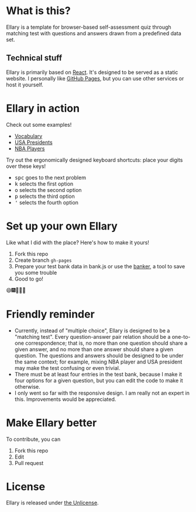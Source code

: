 # What is this?
Ellary is a template for browser-based self-assessment quiz through matching test with questions and answers drawn from a predefined data set.

## Technical stuff
Ellary is primarily based on [React](https://facebook.github.io/react/). It's designed to be served as a static website. I personally like [GitHub Pages](https://pages.github.com/), but you can use other services or host it yourself.

# Ellary in action
Check out some examples!

* [Vocabulary](http://ellary.rexyuan.com/vocab/)
* [USA Presidents](http://ellary.rexyuan.com/president/)
* [NBA Players](http://ellary.rexyuan.com/nba/)

Try out the ergonomically designed keyboard shortcuts: place your digits over these keys!

* <kbd>spc</kbd> goes to the next problem
* <kbd>k</kbd> selects the first option
* <kbd>o</kbd> selects the second option
* <kbd>p</kbd> selects the third option
* <kbd>'</kbd> selects the fourth option

# Set up your own Ellary

Like what I did with the place? Here's how to make it yours!

1. Fork this repo
2. Create branch `gh-pages`
3. Prepare your test bank data in bank.js or use the [banker](http://ellary.rexyuan.com/banker/), a tool to save you some trouble
4. Good to go!

:smile::fireworks::clap::dragon_face::icecream:

# Friendly reminder

* Currently, instead of "multiple choice", Ellary is designed to be a "matching test". Every question-answer pair relation should be a one-to-one correspondence; that is, no more than one question should share a given answer, and no more than one answer should share a given question. The questions and answers should be designed to be under the same context; for example, mixing NBA player and USA president may make the test confusing or even trivial.
*  There must be at least four entries in the test bank, because I make it four options for a given question, but you can edit the code to make it otherwise.
* I only went so far with the responsive design. I am really not an expert in this. Improvements would be appreciated.

# Make Ellary better

To contribute, you can

1. Fork this repo
2. Edit
3. Pull request

# License

Ellary is released under [the Unlicense](https://github.com/RexYuan/Ellary/blob/master/LICENSE).
